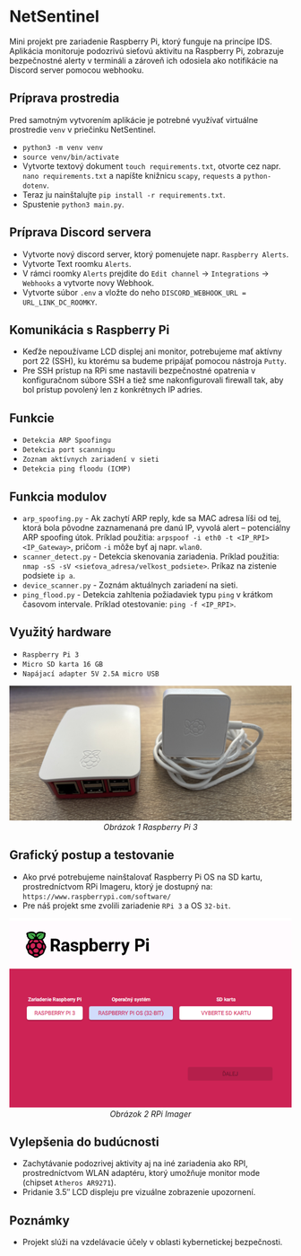 # NetSentinel
Mini projekt pre zariadenie Raspberry Pi, ktorý funguje na princípe IDS. Aplikácia monitoruje podozrivú sieťovú aktivitu na Raspberry Pi, zobrazuje bezpečnostné alerty v termináli a zároveň ich odosiela ako notifikácie na Discord server pomocou webhooku.

## Príprava prostredia
Pred samotným vytvorením aplikácie je potrebné využívať virtuálne prostredie `venv` v priečinku NetSentinel.
- `python3 -m venv venv`
- `source venv/bin/activate`
- Vytvorte textový dokument `touch requirements.txt`, otvorte cez napr. `nano requirements.txt` a napíšte knižnicu `scapy`, `requests` a `python-dotenv`.
- Teraz ju nainštalujte `pip install -r requirements.txt`.
- Spustenie `python3 main.py`.

## Príprava Discord servera
- Vytvorte nový discord server, ktorý pomenujete napr. `Raspberry Alerts`.
- Vytvorte Text roomku `Alerts`.
- V rámci roomky `Alerts` prejdite do `Edit channel` ->  `Integrations` -> `Webhooks` a vytvorte novy Webhook. 
- Vytvorte súbor `.env` a vložte do neho `DISCORD_WEBHOOK_URL = URL_LINK_DC_ROOMKY`.

## Komunikácia s Raspberry Pi
- Keďže nepoužívame LCD displej ani monitor, potrebujeme mať aktívny port 22 (SSH), ku ktorému sa budeme pripájať pomocou nástroja `Putty`.
- Pre SSH prístup na RPi sme nastavili bezpečnostné opatrenia v konfiguračnom súbore SSH a tiež sme nakonfigurovali firewall tak, aby bol prístup povolený len z konkrétnych IP adries.

## Funkcie 
- `Detekcia ARP Spoofingu`
- `Detekcia port scanningu`
- `Zoznam aktívnych zariadení v sieti`
- `Detekcia ping floodu (ICMP)`

## Funkcia modulov
- `arp_spoofing.py` - Ak zachytí ARP reply, kde sa MAC adresa líši od tej, ktorá bola pôvodne zaznamenaná pre danú IP, vyvolá alert – potenciálny ARP spoofing útok. Príklad použitia: `arpspoof -i eth0 -t <IP_RPI> <IP_Gateway>`, pričom `-i` môže byť aj napr. `wlan0`.
- `scanner_detect.py` - Detekcia skenovania zariadenia. Príklad použitia: `nmap -sS -sV <sieťova_adresa/veľkost_podsiete>`. Príkaz na zistenie podsiete `ip a`.
- `device_scanner.py` - Zoznám aktuálnych zariadení na sieti.
- `ping_flood.py` - Detekcia zahltenia požiadaviek typu `ping` v krátkom časovom intervale. Príklad otestovanie: `ping -f <IP_RPI>`.

## Využitý hardware
- `Raspberry Pi 3`
- `Micro SD karta 16 GB`
- `Napájací adapter 5V 2.5A micro USB`

<p align="center">
  <img src="Pictures/RPi.JPG" alt="Obrázok 1 Raspberry Pi" width="700"/>
  <br>
  <i>Obrázok 1 Raspberry Pi 3</i>
</p>

## Grafický postup a testovanie
- Ako prvé potrebujeme nainštalovať Raspberry Pi OS na SD kartu, prostredníctvom RPi Imageru, ktorý je dostupný na: `https://www.raspberrypi.com/software/`
- Pre náš projekt sme zvolili zariadenie `RPi 3` a OS `32-bit`.
  
<p align="center">
  <img src="Pictures/Imager.PNG" alt="Obrázok 2 RPi Imager" width="700"/>
  <br>
  <i>Obrázok 2 RPi Imager</i>
</p>

## Vylepšenia do budúcnosti 
- Zachytávanie podozrivej aktivity aj na iné zariadenia ako RPI, prostredníctvom WLAN adaptéru, ktorý umožňuje monitor mode (chipset `Atheros AR9271`).
- Pridanie 3.5″ LCD displeju pre vizuálne zobrazenie upozornení.

## Poznámky
- Projekt slúži na vzdelávacie účely v oblasti kybernetickej bezpečnosti.
